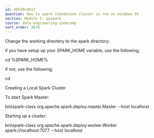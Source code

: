 ```yaml
---
id: 46b39cdb17
question: How to spark standalone cluster is run on windows OS
section: Module 5: pyspark
course: data-engineering-zoomcamp
sort_order: 3670
---
```


Change the working directory to the spark directory:

if you have setup up your SPARK_HOME variable, use the following;

cd %SPARK_HOME%

if not, use the following;

cd <path to spark installation>

Creating a Local Spark Cluster

To start Spark Master:

bin\spark-class org.apache.spark.deploy.master.Master --host localhost

Starting up a cluster:

bin\spark-class org.apache.spark.deploy.worker.Worker spark://localhost:7077 --host localhost

